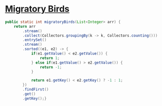 # [Migratory Birds](https://www.hackerrank.com/challenges/migratory-birds/problem)

```java
public static int migratoryBirds(List<Integer> arr) {
    return arr
        .stream()
        .collect(Collectors.groupingBy(k -> k, Collectors.counting()))
        .entrySet()
        .stream()
        .sorted((e1, e2) -> {
            if(e1.getValue() < e2.getValue()) {
                return 1;
            } else if(e1.getValue() > e2.getValue()) {
                return -1;
            }

            return e1.getKey() < e2.getKey() ? -1 : 1;
        })
        .findFirst()
        .get()
        .getKey();}
```
